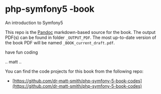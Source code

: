# php-symfony5  -book

An introduction to Symfony5

This repo is the [Pandoc](https://pandoc.org/) markdown-based source for the book. The output PDF(s) can be found in folder `_OUTPUT_PDF`. The most up-to-date version of the book PDF will be named `_BOOK_current_draft.pdf`.

have fun coding

.. matt ..


You can find the code projects for this book from the following repo:

- [https://github.com/dr-matt-smith/php-symfony-5-book-codes](https://github.com/dr-matt-smith/php-symfony-5-book-codes)
